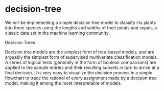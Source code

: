 # decision-tree

We will be implementing a simple decision tree model to classify iris plants into three species using the lengths and widths of their petals and sepals, a classic data set in the machine learning community.

Decision Trees

Decision tree models are the simplest form of tree-based models, and are arguably the simplest form of supervised multivariate classification models. A series of logical tests (generally in the form of boolean comparisons) are applied to the sample entries and their resulting subsets in turn to arrive at a final decision. It is very easy to visualize the decision process in a simple flowchart to trace the rational of every assignment made by a decision tree model, making it among the most interpretable of models.
